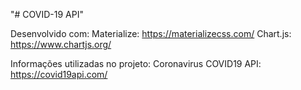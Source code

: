 "# COVID-19 API"

Desenvolvido com:
Materialize: https://materializecss.com/
Chart.js: https://www.chartjs.org/

Informações utilizadas no projeto:
Coronavirus COVID19 API: https://covid19api.com/